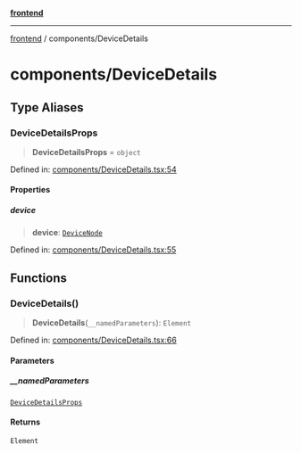 [**frontend**](../README.md)

***

[frontend](../modules.md) / components/DeviceDetails

# components/DeviceDetails

## Type Aliases

### DeviceDetailsProps

> **DeviceDetailsProps** = `object`

Defined in: [components/DeviceDetails.tsx:54](https://github.com/PalisadoesFoundation/switchmap-ng/blob/develop/frontend/src/app/components/DeviceDetails.tsx#L54)

#### Properties

##### device

> **device**: [`DeviceNode`](../types/graphql/GetZoneDevices.md#devicenode)

Defined in: [components/DeviceDetails.tsx:55](https://github.com/PalisadoesFoundation/switchmap-ng/blob/develop/frontend/src/app/components/DeviceDetails.tsx#L55)

## Functions

### DeviceDetails()

> **DeviceDetails**(`__namedParameters`): `Element`

Defined in: [components/DeviceDetails.tsx:66](https://github.com/PalisadoesFoundation/switchmap-ng/blob/develop/frontend/src/app/components/DeviceDetails.tsx#L66)

#### Parameters

##### \_\_namedParameters

[`DeviceDetailsProps`](#devicedetailsprops)

#### Returns

`Element`
